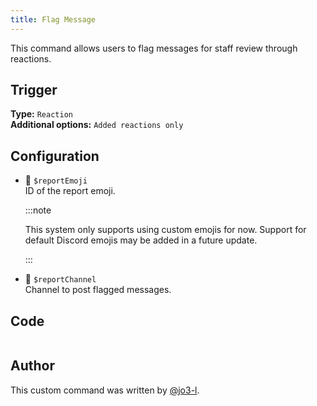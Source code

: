 ```yaml
---
title: Flag Message
---
```


This command allows users to flag messages for staff review through reactions.

## Trigger

**Type:** `Reaction`<br />
**Additional options:** `Added reactions only`

## Configuration

- 📌 `$reportEmoji`<br />
  ID of the report emoji.

  :::note

  This system only supports using custom emojis for now. Support for default Discord emojis may be added in a future update.

  :::

- 📌 `$reportChannel`<br />
  Channel to post flagged messages.

## Code

```gotmpl file=../../../src/utilities/flag_message.go.tmpl

```

## Author

This custom command was written by [@jo3-l](https://github.com/jo3-l).
